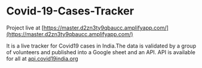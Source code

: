 # Covid-19-Cases-Tracker

Project live at [https://master.d2zn3ty9qbaucc.amplifyapp.com/](https://master.d2zn3ty9qbaucc.amplifyapp.com/)

It is a live tracker for Covid19 cases in India.The data is validated by a group of volunteers and published into a Google sheet and an API. API is available for all at [api.covid19india.org](https://api.covid19india.org/)
